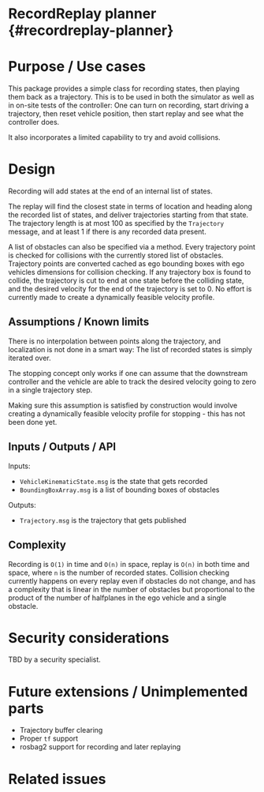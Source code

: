 RecordReplay planner {#recordreplay-planner}
====================

# Purpose / Use cases

This package provides a simple class for recording states, then playing them back as a trajectory. This is to
be used in both the simulator as well as in on-site tests of the controller: One can turn on recording, start
driving a trajectory, then reset vehicle position, then start replay and see what the controller does.

It also incorporates a limited capability to try and avoid collisions.


# Design

Recording will add states at the end of an internal list of states.

The replay will find the closest state in terms of location and heading along the recorded list of states, and
deliver trajectories starting from that state. The trajectory length is at most 100 as specified by the
`Trajectory` message, and at least 1 if there is any recorded data present.

A list of obstacles can also be specified via a method. Every trajectory point is checked for collisions with the
currently stored list of obstacles. Trajectory points are converted cached as ego bounding boxes with ego vehicles 
dimensions for collision checking. If any trajectory box is found to collide, the trajectory is cut to end at one
state before the colliding state, and the desired velocity for the end of the trajectory is set to 0.  No
effort is currently made to create a dynamically feasible velocity profile.

## Assumptions / Known limits

There is no interpolation between points along the trajectory, and localization is not done in a smart way:
The list of recorded states is simply iterated over.

The stopping concept only works if one can assume that the downstream controller and the vehicle are able
to track the desired velocity going to zero in a single trajectory step. 

Making sure this assumption is satisfied by construction would involve creating a dynamically feasible
velocity profile for stopping - this has not been done yet. 

## Inputs / Outputs / API

Inputs:

* `VehicleKinematicState.msg` is the state that gets recorded
* `BoundingBoxArray.msg` is a list of bounding boxes of obstacles

Outputs:

* `Trajectory.msg` is the trajectory that gets published


## Complexity

Recording is `O(1)` in time and `O(n)` in space, replay is `O(n)` in both time and space, where `n` is the
number of recorded states. Collision checking currently happens on every replay even if obstacles do not
change, and has a complexity that is linear in the number of obstacles but proportional to the product of 
the number of halfplanes in the ego vehicle and a single obstacle.

# Security considerations 

TBD by a security specialist.

# Future extensions / Unimplemented parts

* Trajectory buffer clearing
* Proper `tf` support
* rosbag2 support for recording and later replaying

# Related issues

